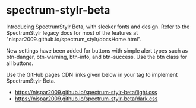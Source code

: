 # spectrum-stylr-beta

Introducing SpectrumStylr Beta, with sleeker fonts and design. Refer to the SpectrumStylr legacy docs for most of the features at "nispar2009.github.io/spectrum_stylr/docsHome.html".

New settings have been added for buttons with simple alert types such as btn-danger, btn-warning, btn-info, and btn-success. Use the btn class for all buttons.

Use the GitHub pages CDN links given below in your <link> tag to implement SpectrumStylr Beta.
- https://nispar2009.github.io/spectrum-stylr-beta/light.css
- https://nispar2009.github.io/spectrum-stylr-beta/dark.css